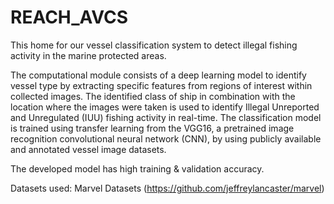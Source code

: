 # REACH_AVCS

This home for our vessel classification system to detect illegal fishing activity in the marine protected areas.

The computational module consists of a deep learning model to identify vessel type by extracting specific features from regions of interest within collected images. The identified class of ship in combination with the location where the images were taken is used to identify Illegal Unreported and Unregulated (IUU) fishing activity in real-time. The classification model is trained using transfer learning from the VGG16, a pretrained image recognition convolutional neural network (CNN), by using publicly available and annotated vessel image datasets.


The developed model has high training & validation accuracy. 



Datasets used: Marvel Datasets (https://github.com/jeffreylancaster/marvel)

